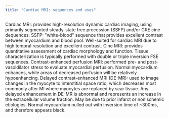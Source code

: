 ```yaml
---
title: "Cardiac MRI: sequences and uses"
---
```

Cardiac MRI: provides high-resolution dynamic cardiac imaging, using primarily segmented steady-state free precession (SSFP) and/or GRE cine dequences.
SSFP: &quot;white-blood&quot; sequence that provides excellent contrast between myocardium and blood pool. Well-suited for cardiac MRI due to high tempral resolution and excellent contrast.
Cine MRI: provides quantitative assessment of cardiac morphology and function. 
Tissue characterization is typically performed with double or triple inversion FSE sequences.
Contrast-enhanced perfusion MRI: performed pre- and post-vasoldilator stress to evaluate myocardial perfusion. Normal myocardium enhances, while areas of decreased perfusion will be relatively hypoenhancing.
Delayed contrast-enhanced MRI (DE-MR): used to image changes in the myocyte to interstitial space ratio, which decreases most commonly after MI where myocytes are replaced by scar tissue.
Any delayed enhancement in DE-MR is abnormal and represents an increase in the extracellular volume fraction. May be due to prior infarct or nonischemic etiologies.
Normal myocardium nulled out with inversion time of ~300ms, and therefore appears black.

